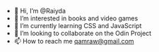 - 👋 Hi, I’m @Raiyda
- 👀 I’m interested in books and video games
- 🌱 I’m currently learning CSS and JavaScript
- 💞️ I’m looking to collaborate on the Odin Project
- 📫 How to reach me qamraw@gmail.com

<!---
Raiyda/Raiyda is a ✨ special ✨ repository because its `README.md` (this file) appears on your GitHub profile.
You can click the Preview link to take a look at your changes.
--->
